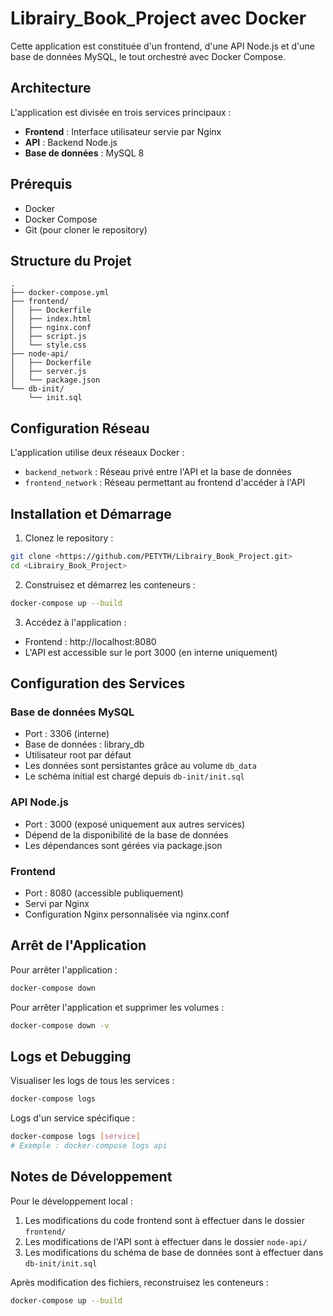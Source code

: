 # Librairy_Book_Project avec Docker

Cette application est constituée d'un frontend, d'une API Node.js et d'une base de données MySQL, le tout orchestré avec Docker Compose.

## Architecture

L'application est divisée en trois services principaux :
- **Frontend** : Interface utilisateur servie par Nginx
- **API** : Backend Node.js
- **Base de données** : MySQL 8

## Prérequis

- Docker
- Docker Compose
- Git (pour cloner le repository)

## Structure du Projet

```
.
├── docker-compose.yml
├── frontend/
│   ├── Dockerfile
│   ├── index.html
│   ├── nginx.conf
│   ├── script.js
│   └── style.css
├── node-api/
│   ├── Dockerfile
│   ├── server.js
│   └── package.json
└── db-init/
    └── init.sql
```

## Configuration Réseau

L'application utilise deux réseaux Docker :
- `backend_network` : Réseau privé entre l'API et la base de données
- `frontend_network` : Réseau permettant au frontend d'accéder à l'API

## Installation et Démarrage

1. Clonez le repository :
```bash
git clone <https://github.com/PETYTH/Librairy_Book_Project.git>
cd <Librairy_Book_Project>
```

2. Construisez et démarrez les conteneurs :
```bash
docker-compose up --build
```

3. Accédez à l'application :
- Frontend : http://localhost:8080
- L'API est accessible sur le port 3000 (en interne uniquement)

## Configuration des Services

### Base de données MySQL
- Port : 3306 (interne)
- Base de données : library_db
- Utilisateur root par défaut
- Les données sont persistantes grâce au volume `db_data`
- Le schéma initial est chargé depuis `db-init/init.sql`

### API Node.js
- Port : 3000 (exposé uniquement aux autres services)
- Dépend de la disponibilité de la base de données
- Les dépendances sont gérées via package.json

### Frontend
- Port : 8080 (accessible publiquement)
- Servi par Nginx
- Configuration Nginx personnalisée via nginx.conf

## Arrêt de l'Application

Pour arrêter l'application :
```bash
docker-compose down
```

Pour arrêter l'application et supprimer les volumes :
```bash
docker-compose down -v
```

## Logs et Debugging

Visualiser les logs de tous les services :
```bash
docker-compose logs
```

Logs d'un service spécifique :
```bash
docker-compose logs [service]
# Exemple : docker-compose logs api
```

## Notes de Développement

Pour le développement local :
1. Les modifications du code frontend sont à effectuer dans le dossier `frontend/`
2. Les modifications de l'API sont à effectuer dans le dossier `node-api/`
3. Les modifications du schéma de base de données sont à effectuer dans `db-init/init.sql`

Après modification des fichiers, reconstruisez les conteneurs :
```bash
docker-compose up --build
```